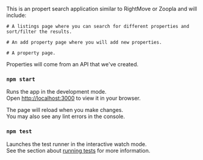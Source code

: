 This is an propert search application similar to RightMove or Zoopla and will include:

    # A listings page where you can search for different properties and sort/filter the results.

    # An add property page where you will add new properties.

    # A property page.

Properties will come from an API that we've created.

### `npm start`

Runs the app in the development mode.\
Open [http://localhost:3000](http://localhost:3000) to view it in your browser.

The page will reload when you make changes.\
You may also see any lint errors in the console.

### `npm test`

Launches the test runner in the interactive watch mode.\
See the section about [running tests](https://facebook.github.io/create-react-app/docs/running-tests) for more information.

